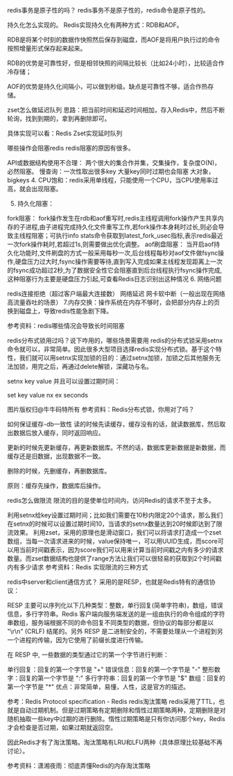 redis事务是原子性的吗？
redis事务不是原子性的，redis命令是原子性的。

持久化怎么实现的。
Redis实现持久化有两种方式：RDB和AOF。

RDB是将某个时刻的数据作快照然后保存到磁盘，而AOF是将用户执行过的命令按照增量形式保存起来起来。

RDB的优势是可靠性好，但是相邻快照的间隔比较长（比如24小时），比较适合作冷存储；

AOF的优势是持久化间隔小，可以做到秒级。缺点是可靠性不够，适合作热存储。



zset怎么做延迟队列
思路：把当前时间和延迟时间相加，存入Redis中，然后不断轮询，找到到期的，拿到再删除即可。

具体实现可以看：Redis Zset实现延时队列



哪些操作会阻塞redis
redis阻塞的原因有很多。

API或数据结构使用不合理：
两个很大的集合作并集，交集操作，复杂度O(N)，必然阻塞。
慢查询：一次性取出很多key
大量key同时过期也会阻塞
大对象，bigkeys
4. CPU饱和：redis采用单线程，只能使用一个CPU，当CPU使用率过高，就会出现阻塞。

5. 持久化阻塞：

fork阻塞： fork操作发生在rdb和aof重写时,redis主线程调用fork操作产生共享内存的子进程,由子进程完成持久化文件重写工作,若fork操作本身耗时过长,则必会导致主线程阻塞；可执行info stats命令获取到latest_fork_usec指标,表示redis最近一次fork操作耗时,若超过1s,则需要做出优化调整。
aof刷盘阻塞： 当开启aof持久化功能时,文件刷盘的方式一般采用每秒一次,后台线程每秒对aof文件做fsync操作,硬盘压力过大时,fsync操作需要等待,直到写入完成如果主线程发现距离上一次的fsync成功超过2秒,为了数据安全性它会阻塞直到后台线程执行fsync操作完成,这种阻塞行为主要是硬盘压力引起,可查看Redis日志识别出这种情况
6. 网络问题

redis连接拒绝（超过客户端最大连接数）
网络延迟
网卡软中断（一般出现在网络高流量吞吐的场景）
7.内存交换：操作系统在内存不够时，会把部分内存上的页换到磁盘上，导致redis性能急剧下降。

参考资料：redis哪些情况会导致长时间阻塞



redis分布式锁用过吗？说下咋用的，哪些场景需要用
redis的分布式锁采用setnx命令就可以，非常简单。因此很多大型项目选择redis实现分布式锁。基于这个特性，我们就可以用setnx实现加锁的目的：通过setnx加锁，加锁之后其他服务无法加锁，用完之后，再通过delete解锁，深藏功与名。

setnx key value
并且可以设置过期时间：

set key value nx ex seconds

图片版权归@牛牛码特所有
参考资料：Redis分布式锁，你用对了吗？

如何保证缓存-db一致性
读的时候先读缓存，缓存没有的话，就读数据库，然后取出数据后放入缓存，同时返回响应。

更新的时候先更新缓存，再更新数据库。不然的话，数据库更新数据是新数据，而缓存还是旧数据，出现数据不一致。

删除的时候，先删缓存，再删数据库。

原则：缓存先操作，数据库后操作。



redis怎么做限流
限流的目的是使单位时间内，访问Redis的请求不至于太多。

利用setnx给key设置过期时间；比如我们需要在10秒内限定20个请求，那么我们在setnx的时候可以设置过期时间10，当请求的setnx数量达到20时候即达到了限流效果。
利用zset，采用的原理也是滑动窗口，我们可以将请求打造成一个zset数组，当每一次请求进来的时候，value保持唯一，可以用UUID生成，而score可以用当前时间戳表示，因为score我们可以用来计算当前时间戳之内有多少的请求数量。而zset数据结构也提供了range方法让我们可以很轻易的获取到2个时间戳内有多少请求
参考资料：Redis 实现限流的三种方式



redis中server和client通信方式？
采用的是RESP，也就是Redis特有的通信协议：

RESP 主要可以序列化以下几种类型：整数，单行回复(简单字符串)，数组，错误信息，多行字符串。Redis 客户端向服务端发送的是一组由执行的命令组成的字符串数组，服务端根据不同的命令回复不同类型的数据，但协议的每部分都是以 "\r\n" (CRLF) 结尾的。另外 RESP 是二进制安全的，不需要处理从一个进程到另一个进程的传输，因为它使用了前缀长度进行传输。

在 RESP 中, 一些数据的类型通过它的第一个字节进行判断：

单行回复：回复的第一个字节是 "+"
错误信息：回复的第一个字节是 "-"
整形数字：回复的第一个字节是 ":"
多行字符串：回复的第一个字节是 "$"
数组：回复的第一个字节是 "*"
优点：非常简单，易懂，人性，这是官方的描述。

参考：Redis Protocol specification - Redis
redis淘汰策略
redis采用了TTL，也就是自动过期机制。但是过期策略有定期删除和惰性过期策略两种，定期删除是对随机抽取一些key中过期的进行删除。惰性过期策略是只有你访问那个key，Redis才会检查是否过期，如果过期就返回空。

因此Redis才有了淘汰策略。淘汰策略有LRU和LFU两种（具体原理比较基础不再讨论）。

参考资料：潇湘夜雨：彻底弄懂Redis的内存淘汰策略